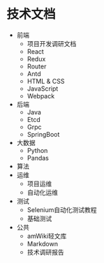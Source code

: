 # 技术文档

* 前端
  * 项目开发调研文档
  * React
  * Redux
  * Router
  * Antd
  * HTML & CSS
  * JavaScript
  * Webpack
* 后端
  * Java
  * Etcd
  * Grpc
  * SpringBoot
* 大数据
  * Python
  * Pandas
* 算法
* 运维
  * 项目运维
  * 自动化运维
* 测试
  * Selenium自动化测试教程
  * 基础测试
* 公共
  * amWiki轻文库
  * Markdown
  * 技术调研报告